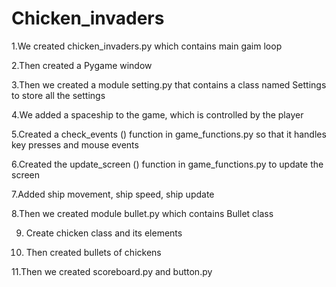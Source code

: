 # Chicken_invaders
1.We created chicken_invaders.py which contains main gaim loop

2.Then created a Pygame window

3.Then we created a module setting.py that contains a class named Settings to store all the settings

4.We added a spaceship to the game, which is controlled by the player

5.Created a check_events () function in game_functions.py so that it handles key presses and mouse events

6.Created the update_screen () function in game_functions.py to update the screen

7.Added ship movement, ship speed, ship update

8.Then we created module bullet.py which contains Bullet class

9. Create chicken class and its elements

10. Then created bullets of chickens

11.Then we created scoreboard.py and button.py



